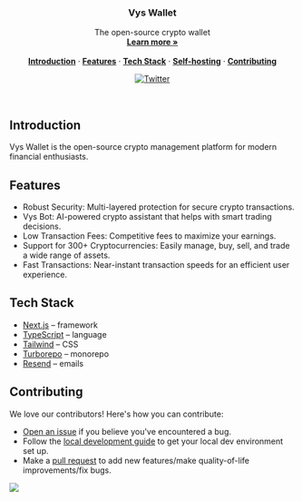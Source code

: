 <a href="https://vys.app">
  
</a>

<h3 align="center">Vys Wallet</h3>

<p align="center">
    The open-source crypto wallet
    <br />
    <a href="https://vys.app"><strong>Learn more »</strong></a>
    <br />
    <br />
    <a href="#introduction"><strong>Introduction</strong></a> ·
    <a href="#features"><strong>Features</strong></a> ·
    <a href="#tech-stack"><strong>Tech Stack</strong></a> ·
    <a href="#self-hosting"><strong>Self-hosting</strong></a> ·
    <a href="#contributing"><strong>Contributing</strong></a>
</p>

<p align="center">
  <a href="https://twitter.com/vyswallet">
    <img src="https://img.shields.io/twitter/follow/vyswallet?style=flat&label=%40vyswallet&logo=twitter&color=0bf&logoColor=fff" alt="Twitter" />
  </a>
</p>

<br/>

## Introduction

Vys Wallet is the open-source crypto management platform for modern financial enthusiasts.

## Features

- Robust Security: Multi-layered protection for secure crypto transactions.
- Vys Bot: AI-powered crypto assistant that helps with smart trading decisions.
- Low Transaction Fees: Competitive fees to maximize your earnings.
- Support for 300+ Cryptocurrencies: Easily manage, buy, sell, and trade a wide range of assets.
- Fast Transactions: Near-instant transaction speeds for an efficient user experience.

## Tech Stack

- [Next.js](https://nextjs.org/) – framework
- [TypeScript](https://www.typescriptlang.org/) – language
- [Tailwind](https://tailwindcss.com/) – CSS
- [Turborepo](https://turbo.build/repo) – monorepo
- [Resend](https://resend.com/) – emails

## Contributing

We love our contributors! Here's how you can contribute:

- [Open an issue](https://github.com/dubinc/dub/issues) if you believe you've encountered a bug.
- Follow the [local development guide](https://dub.co/docs/local-development) to get your local dev environment set up.
- Make a [pull request](https://github.com/dubinc/dub/pull) to add new features/make quality-of-life improvements/fix bugs.

<a href="https://github.com/vyswallet/vys/graphs/contributors">
  <img src="https://contrib.rocks/image?repo=vyswallet/vys" />
</a>
